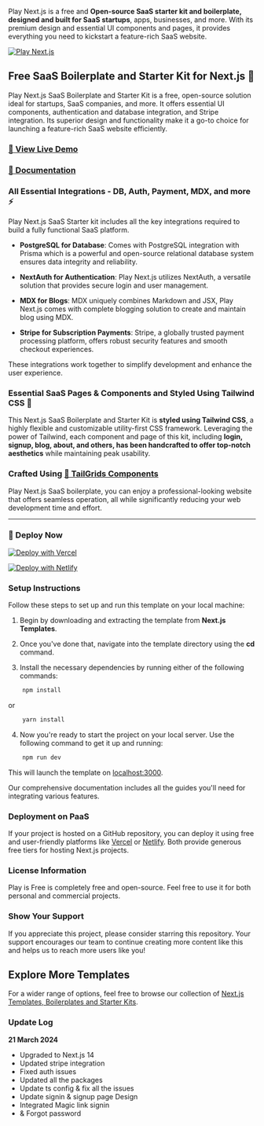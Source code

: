 Play Next.js is a free and **Open-source SaaS starter kit and boilerplate, designed and built for SaaS startups**, apps, businesses, and more. With its premium design and essential UI components and pages, it provides everything you need to kickstart a feature-rich SaaS website.


[![Play Next.js](https://github.com/NextJSTemplates/play-nextjs/blob/main/nextjs-play.png)](https://play.nextjstemplates.com)

## Free SaaS Boilerplate and Starter Kit for Next.js 🚀
Play Next.js SaaS Boilerplate and Starter Kit is a free, open-source solution ideal for startups, SaaS companies, and more. It offers essential UI components, authentication and database integration, and Stripe integration. Its superior design and functionality make it a go-to choice for launching a feature-rich SaaS website efficiently.

### [🚀 View Live Demo](https://play.nextjstemplates.com/)

### [🔌 Documentation](https://nextjstemplates.com/docs)

### All Essential Integrations - DB, Auth, Payment, MDX, and more ⚡
Play Next.js SaaS Starter kit includes all the key integrations required to build a fully functional SaaS platform.

- **PostgreSQL for Database**: Comes with PostgreSQL integration with Prisma which is a powerful and open-source relational database system ensures data integrity and reliability.

- **NextAuth for Authentication**: Play Next.js utilizes NextAuth, a versatile solution that provides secure login and user management.

- **MDX for Blogs**: MDX uniquely combines Markdown and JSX, Play Next.js comes with complete blogging solution to create and maintain blog using MDX.

- **Stripe for Subscription Payments**: Stripe, a globally trusted payment processing platform, offers robust security features and smooth checkout experiences.

These integrations work together to simplify development and enhance the user experience.

### Essential SaaS Pages & Components and Styled Using Tailwind CSS 🎨
This Next.js SaaS Boilerplate and Starter Kit is **styled using Tailwind CSS**, a highly flexible and customizable utility-first CSS framework. Leveraging the power of Tailwind, each component and page of this kit, including **login, signup, blog, about, and others, has been handcrafted to offer top-notch aesthetics** while maintaining peak usability. 

### Crafted Using [🎨 TailGrids Components](https://tailgrids.com)

Play Next.js SaaS boilerplate, you can enjoy a professional-looking website that offers seamless operation, all while significantly reducing your web development time and effort.
___

### 🚀 Deploy Now

[![Deploy with Vercel](https://vercel.com/button)](https://vercel.com/new/clone?repository-url=https%3A%2F%2Fgithub.com%2FNextJSTemplates%2Fplay-nextjs)

[![Deploy with Netlify](https://www.netlify.com/img/deploy/button.svg)](https://app.netlify.com/start/deploy?repository=https://github.com/NextJSTemplates/play-nextjs)

### Setup Instructions

Follow these steps to set up and run this template on your local machine:

1. Begin by downloading and extracting the template from **Next.js Templates**.

2. Once you've done that, navigate into the template directory using the **cd** command.

3. Install the necessary dependencies by running either of the following commands:

```bash
    npm install
```

or

```bash
    yarn install
 ```

4. Now you're ready to start the project on your local server. Use the following command to get it up and running:

```bash
    npm run dev
 ```

This will launch the template on [localhost:3000](http://localhost:3000).

Our comprehensive documentation includes all the guides you'll need for integrating various features.

### Deployment on PaaS

If your project is hosted on a GitHub repository, you can deploy it using free and user-friendly platforms like [Vercel](https://vercel.com/) or [Netlify](https://netlify.com/). Both provide generous free tiers for hosting Next.js projects.

### License Information
Play is Free is completely free and open-source. Feel free to use it for both personal and commercial projects.

### Show Your Support
If you appreciate this project, please consider starring this repository. Your support encourages our team to continue creating more content like this and helps us to reach more users like you!

## Explore More Templates
For a wider range of options, feel free to browse our collection of [Next.js Templates, Boilerplates and Starter Kits](https://nextjstemplates.com/templates).

### Update Log
**21 March 2024**
- Upgraded to Next.js 14
- Updated stripe integration
- Fixed auth issues
- Updated all the packages
- Update ts config & fix all the issues
- Update signin & signup page Design
- Integrated Magic link signin
- & Forgot password
